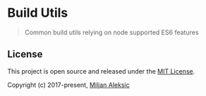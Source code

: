 # Build Utils

> Common build utils relying on node supported ES6 features

## License

This project is open source and released under the [MIT License](LICENSE).

Copyright (c) 2017-present, [Miljan Aleksic](https://twitter.com/AleksicMiljan)
